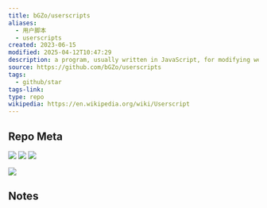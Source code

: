 ```yaml
---
title: bGZo/userscripts
aliases:
  - 用户脚本
  - userscripts
created: 2023-06-15
modified: 2025-04-12T10:47:29
description: a program, usually written in JavaScript, for modifying web pages to augment browsing.
source: https://github.com/bGZo/userscripts
tags:
  - github/star
tags-link: 
type: repo
wikipedia: https://en.wikipedia.org/wiki/Userscript
---
```


## Repo Meta

![](https://img.shields.io/github/stars/bGZo/userscripts?style=for-the-badge&label=stars) ![](https://img.shields.io/github/repo-size/bGZo/userscripts?style=for-the-badge&label=size) ![](https://img.shields.io/github/created-at/bGZo/userscripts?style=for-the-badge&label=since)

[![](https://github-readme-stats.vercel.app/api/pin/?username=bGZo&repo=userscripts&bg_color=00000000)](https://github.com/bGZo/userscripts)

## Notes
